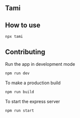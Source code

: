 ## Tami

## How to use

```bash
npx tami
```

## Contributing

Run the app in development mode

```bash
npm run dev
```

To make a production build

```bash
npm run build
```

To start the express server

```bash
npm run start
```
